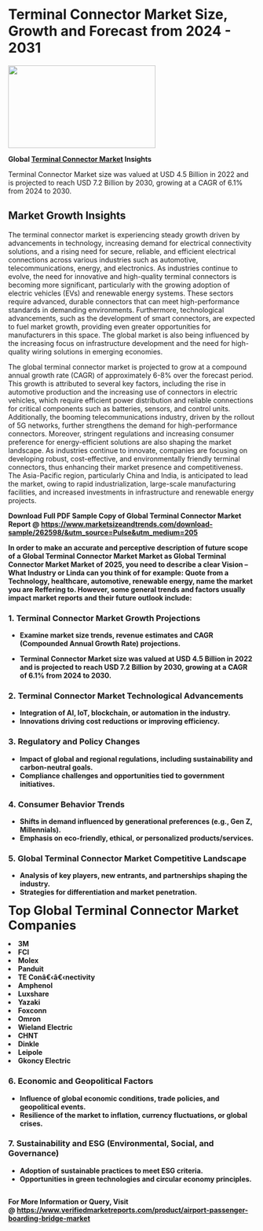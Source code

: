 <H1>Terminal Connector Market Size, Growth and Forecast from 2024 - 2031</H1><img class="aligncenter size-medium wp-image-584254" src="https://thirdeyenews.in/wp-content/uploads/2024/09/Global-Market-Research-300x168.jpeg" alt="" width="300" height="168" /><p><strong>Global&nbsp;<a href="https://www.marketsizeandtrends.com/download-sample/262598/&amp;utm_source=Pulse&amp;utm_medium=205">Terminal Connector Market</a> Insights</strong></p><p>Terminal Connector Market size was valued at USD 4.5 Billion in 2022 and is projected to reach USD 7.2 Billion by 2030, growing at a CAGR of 6.1% from 2024 to 2030.</p><p><h2>Market Growth Insights</h2> <p>The terminal connector market is experiencing steady growth driven by advancements in technology, increasing demand for electrical connectivity solutions, and a rising need for secure, reliable, and efficient electrical connections across various industries such as automotive, telecommunications, energy, and electronics. As industries continue to evolve, the need for innovative and high-quality terminal connectors is becoming more significant, particularly with the growing adoption of electric vehicles (EVs) and renewable energy systems. These sectors require advanced, durable connectors that can meet high-performance standards in demanding environments. Furthermore, technological advancements, such as the development of smart connectors, are expected to fuel market growth, providing even greater opportunities for manufacturers in this space. The global market is also being influenced by the increasing focus on infrastructure development and the need for high-quality wiring solutions in emerging economies.</p> <p><strong></strong></p> <p>The global terminal connector market is projected to grow at a compound annual growth rate (CAGR) of approximately 6-8% over the forecast period. This growth is attributed to several key factors, including the rise in automotive production and the increasing use of connectors in electric vehicles, which require efficient power distribution and reliable connections for critical components such as batteries, sensors, and control units. Additionally, the booming telecommunications industry, driven by the rollout of 5G networks, further strengthens the demand for high-performance connectors. Moreover, stringent regulations and increasing consumer preference for energy-efficient solutions are also shaping the market landscape. As industries continue to innovate, companies are focusing on developing robust, cost-effective, and environmentally friendly terminal connectors, thus enhancing their market presence and competitiveness. The Asia-Pacific region, particularly China and India, is anticipated to lead the market, owing to rapid industrialization, large-scale manufacturing facilities, and increased investments in infrastructure and renewable energy projects.</p> <p><strong></p><p><span class=""><strong>Download Full PDF Sample Copy of Global Terminal Connector Market Report</strong> @ <a href="https://www.marketsizeandtrends.com/download-sample/262598/&amp;utm_source=Pulse&amp;utm_medium=205" target="_blank">https://www.marketsizeandtrends.com/download-sample/262598/&amp;utm_source=Pulse&amp;utm_medium=205</a></span></p><p>In order to make an accurate and perceptive description of future scope of a Global&nbsp;Terminal Connector Market Market as Global&nbsp;Terminal Connector Market Market of 2025, you need to describe a clear Vision &ndash; What Industry or Linda can you think of for example: Quote from a Technology, healthcare, automotive, renewable energy, name the market you are Reffering to. However, some general trends and factors usually impact market reports and their future outlook include:</p><h3>1.&nbsp;<strong>Terminal Connector Market Growth Projections</strong></h3><ul><li>Examine market size trends, revenue estimates and CAGR (Compounded Annual Growth Rate) projections.</li><li><p>Terminal Connector Market size was valued at USD 4.5 Billion in 2022 and is projected to reach USD 7.2 Billion by 2030, growing at a CAGR of 6.1% from 2024 to 2030.</p></li></ul><h3>2.&nbsp;<strong>Terminal Connector Market Technological Advancements</strong></h3><ul><li>Integration of AI, IoT, blockchain, or automation in the industry.</li><li>Innovations driving cost reductions or improving efficiency.</li></ul><h3>3.&nbsp;<strong>Regulatory and Policy Changes</strong></h3><ul><li>Impact of global and regional regulations, including sustainability and carbon-neutral goals.</li><li>Compliance challenges and opportunities tied to government initiatives.</li></ul><h3>4.&nbsp;<strong>Consumer Behavior Trends</strong></h3><ul><li>Shifts in demand influenced by generational preferences (e.g., Gen Z, Millennials).</li><li>Emphasis on eco-friendly, ethical, or personalized products/services.</li></ul><h3>5.&nbsp;<strong>Global Terminal Connector Market Competitive Landscape</strong></h3><ul><li>Analysis of key players, new entrants, and partnerships shaping the industry.</li><li>Strategies for differentiation and market penetration.</li></ul><p data-pm-slice="1 1 []"><span style="color: inherit; font-family: inherit; font-size: 25px;">Top Global Terminal Connector Market Companies</span></p><div class="" data-test-id=""><p><li>3M</li><li> FCI</li><li> Molex</li><li> Panduit</li><li> TE Conâ€‹â€‹nectivity</li><li> Amphenol</li><li> Luxshare</li><li> Yazaki</li><li> Foxconn</li><li> Omron</li><li> Wieland Electric</li><li> CHNT</li><li> Dinkle</li><li> Leipole</li><li> Gkoncy Electric</li></p></div><h3>6.&nbsp;<strong>Economic and Geopolitical Factors</strong></h3><ul><li>Influence of global economic conditions, trade policies, and geopolitical events.</li><li>Resilience of the market to inflation, currency fluctuations, or global crises.</li></ul><h3>7.&nbsp;<strong>Sustainability and ESG (Environmental, Social, and Governance)</strong></h3><ul><li>Adoption of sustainable practices to meet ESG criteria.</li><li>Opportunities in green technologies and circular economy principles.</li></ul><h2><strong style="font-size: 14px;">For More Information or Query, Visit @&nbsp;</strong><a style="background-color: #ffffff; font-size: 14px;" href="https://www.marketsizeandtrends.com/report/terminal-connector-market/" target="_blank">https://www.verifiedmarketreports.com/product/airport-passenger-boarding-bridge-market</a></h2>
